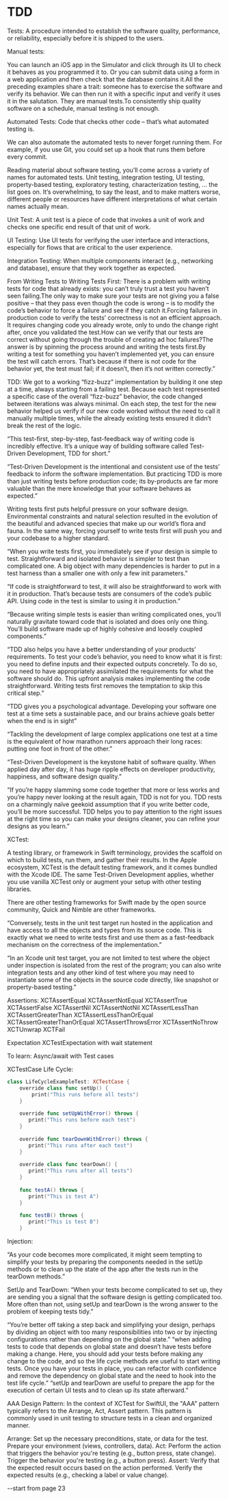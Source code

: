 # TDD
Tests:
A procedure intended to establish the software quality, performance, or reliability, especially before it is shipped to the users.

Manual tests:

You can launch an iOS app in the Simulator and click through its UI to check it behaves as you programmed it to. Or you can submit data using a form in a web application and then check that the database contains it.All the preceding examples share a trait: someone has to exercise the software and verify its behavior. We can then run it with a specific input and verify it uses it in the salutation. They are manual tests.To consistently ship quality software on a schedule, manual testing is not enough.

Automated Tests:
Code that checks other code – that’s what automated testing is.

We can also automate the automated tests to never forget running them. For example, if you use Git, you could set up a hook that runs them before every commit.


Reading material about software testing, you’ll come across a variety of names for automated tests. Unit testing, integration testing, UI testing, property-based testing, exploratory testing, characterization testing, … the list goes on. It’s overwhelming, to say the least, and to make matters worse, different people or resources have different interpretations of what certain names actually mean.


Unit Test:
A unit test is a piece of code that invokes a unit of work and checks one specific end result of that unit of work.

UI Testing: 
Use UI tests for verifying the user interface and interactions, especially for flows that are critical to the user experience.

Integration Testing: 
When multiple components interact (e.g., networking and database), ensure that they work together as expected.

From Writing Tests to Writing Tests First:
There is a problem with writing tests for code that already exists: you can’t truly trust a test you haven’t seen failing.The only way to make sure your tests are not giving you a false positive – that they pass even though the code is wrong – is to modify the code’s behavior to force a failure and see if they catch it.Forcing failures in production code to verify the tests’ correctness is not an efficient approach. It requires changing code you already wrote, only to undo the change right after, once you validated the test.How can we verify that our tests are correct without going through the trouble of creating ad hoc failures?The answer is by spinning the process around and writing the tests first.By writing a test for something you haven’t implemented yet, you can ensure the test will catch errors. That’s because if there is not code for the behavior yet, the test must fail; if it doesn’t, then it’s not written correctly.”

TDD:
We got to a working “fizz-buzz” implementation by building it one step at a time, always starting from a failing test. Because each test represented a specific case of the overall “fizz-buzz” behavior, the code changed between iterations was always minimal. On each step, the test for the new behavior helped us verify if our new code worked without the need to call it manually multiple times, while the already existing tests ensured it didn’t break the rest of the logic.


“This test-first, step-by-step, fast-feedback way of writing code is incredibly effective. It’s a unique way of building software called Test-Driven Development, TDD for short.”

“Test-Driven Development is the intentional and consistent use of the tests’ feedback to inform the software implementation. But practicing TDD is more than just writing tests before production code; its by-products are far more valuable than the mere knowledge that your software behaves as expected.”

Writing tests first puts helpful pressure on your software design. Environmental constraints and natural selection resulted in the evolution of the beautiful and advanced species that make up our world’s flora and fauna. In the same way, forcing yourself to write tests first will push you and your codebase to a higher standard.

“When you write tests first, you immediately see if your design is simple to test. Straightforward and isolated behavior is simpler to test than complicated one. A big object with many dependencies is harder to put in a test harness than a smaller one with only a few init parameters.”

“If code is straightforward to test, it will also be straightforward to work with it in production. That’s because tests are consumers of the code’s public API. Using code in the test is similar to using it in production.”

“Because writing simple tests is easier than writing complicated ones, you’ll naturally gravitate toward code that is isolated and does only one thing. You’ll build software made up of highly cohesive and loosely coupled components.”

“TDD also helps you have a better understanding of your products’ requirements. To test your code’s behavior, you need to know what it is first: you need to define inputs and their expected outputs concretely. To do so, you need to have appropriately assimilated the requirements for what the software should do. This upfront analysis makes implementing the code straightforward. Writing tests first removes the temptation to skip this critical step.”

“TDD gives you a psychological advantage. Developing your software one test at a time sets a sustainable pace, and our brains achieve goals better when the end is in sight”

“Tackling the development of large complex applications one test at a time is the equivalent of how marathon runners approach their long races: putting one foot in front of the other.”

“Test-Driven Development is the keystone habit of software quality. When applied day after day, it has huge ripple effects on developer productivity, happiness, and software design quality.”

“If you’re happy slamming some code together that more or less works and you’re happy never looking at the result again, TDD is not for you. TDD rests on a charmingly naïve geekoid assumption that if you write better code, you’ll be more successful. TDD helps you to pay attention to the right issues at the right time so you can make your designs cleaner, you can refine your designs as you learn.”

XCTest:

A testing library, or framework in Swift terminology, provides the scaffold on which to build tests, run them, and gather their results. In the Apple ecosystem, XCTest is the default testing framework, and it comes bundled with the Xcode IDE. The same Test-Driven Development applies, whether you use vanilla XCTest only or augment your setup with other testing libraries.

There are other testing frameworks for Swift made by the open source community, Quick and Nimble are other frameworks.

“Conversely, tests in the unit test target run hosted in the application and have access to all the objects and types from its source code. This is exactly what we need to write tests first and use them as a fast-feedback mechanism on the correctness of the implementation.”

“In an Xcode unit test target, you are not limited to test where the object under inspection is isolated from the rest of the program; you can also write integration tests and any other kind of test where you may need to instantiate some of the objects in the source code directly, like snapshot or property-based testing.”

Assertions:
XCTAssertEqual
XCTAssertNotEqual
XCTAssertTrue
XCTAssertFalse
XCTAssertNil
XCTAssertNotNil
XCTAssertLessThan
XCTAssertGreaterThan
XCTAssertLessThanOrEqual
XCTAssertGreaterThanOrEqual
XCTAssertThrowsError
XCTAssertNoThrow
XCTUnwrap
XCTFail

Expectation
XCTestExpectation with wait statement

To learn: Async/await with Test cases


XCTestCase Life Cycle:

```swift
class LifeCycleExampleTest: XCTestCase {
    override class func setUp() {
        print("This runs before all tests")
    }    
    
    override func setUpWithError() throws {
       print("This runs before each test")
    }
    
    override func tearDownWithError() throws {
       print("This runs after each test")
    }
    
    override class func tearDown() {
       print("This runs after all tests")
    }
    
    func testA() throws {
       print("This is test A")
    }
    
    func testB() throws {
       print("This is test B")
    }
```
Injection:

“As your code becomes more complicated, it might seem tempting to simplify your tests by preparing the components needed in the setUp methods or to clean up the state of the app after the tests run in the tearDown methods.”

SetUp and TearDown:
“When your tests become complicated to set up, they are sending you a signal that the software design is getting complicated too. More often than not, using setUp and tearDown is the wrong answer to the problem of keeping tests tidy.”

“You’re better off taking a step back and simplifying your design, perhaps by dividing an object with too many responsibilities into two or by injecting configurations rather than depending on the global state.”
“when adding tests to code that depends on global state and doesn’t have tests before making a change. Here, you should add your tests before making any change to the code, and so the life cycle methods are useful to start writing tests. Once you have your tests in place, you can refactor with confidence and remove the dependency on global state and the need to hook into the test life cycle.”
“setUp and tearDown are useful to prepare the app for the execution of certain UI tests and to clean up its state afterward.”


AAA Design Pattern:
In the context of XCTest for SwiftUI, the "AAA" pattern typically refers to the Arrange, Act, Assert pattern. This pattern is commonly used in unit testing to structure tests in a clean and organized manner.

Arrange: Set up the necessary preconditions, state, or data for the test. Prepare your environment (views, controllers, data).
Act: Perform the action that triggers the behavior you're testing (e.g., button press, state change). Trigger the behavior you're testing (e.g., a button press).
Assert: Verify that the expected result occurs based on the action performed. Verify the expected results (e.g., checking a label or value change).

--start from page 23



